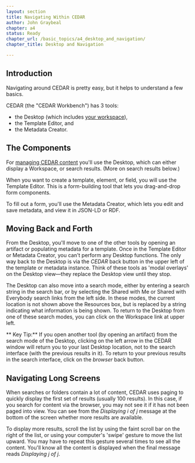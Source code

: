 ```yaml
---
layout: section
title: Navigating Within CEDAR 
author: John Graybeal
chapter: a4
status: Ready
chapter_url: /basic_topics/a4_desktop_and_navigation/
chapter_title: Desktop and Navigation

---
```

## **Introduction**

Navigating around CEDAR is pretty easy, but it helps to understand a few basics.

CEDAR (the "CEDAR Workbench") has 3 tools: 
* the Desktop (which includes [your workspace](https://metadatacenter.github.io/cedar-manual/sections/a4/your_cedar_workspace/)), 
* the Template Editor, and 
* the Metadata Creator. 

## **The Components**

For [managing CEDAR content](https://metadatacenter.github.io/cedar-manual/sections/a4/managing_cedar_artifacts/) you'll use the Desktop, which can either display a Workspace, or search results. (More on search results below.)

When you want to create a template, element, or field, you will use the Template Editor. 
This is a form-building tool that lets you drag-and-drop form components.

To fill out a form, you'll use the Metadata Creator, which lets you edit and save metadata, and view it in JSON-LD or RDF.

## **Moving Back and Forth**

From the Desktop, you'll move to one of the other tools by opening an artifact or populating metadata for a template.
Once in the Template Editor or Metadata Creator, you can't perform any Desktop functions.
The only way back to the Desktop is via the *CEDAR* back button in the upper left of the template or metadata instance.
Think of these tools as 'modal overlays' on the Desktop view—they replace the Desktop view until they stop.

The Desktop can also move into a search mode, either by entering a search string in the search bar, 
or by selecting the Shared with Me or Shared with Everybody search links from the left side. 
In these modes, the current location is not shown above the Resources box, 
but is replaced by a string indicating what information is being shown. 
To return to the Desktop from one of these search modes, you can click on the Workspace link at upper left.

** Key Tip:** If you open another tool (by opening an artifact) from the search mode of the Desktop,
clicking on the left arrow in the CEDAR window will return you to your last Desktop location, 
not to the search interface (with the previous results in it).
To return to your previous results in the search interface, click on the *browser* back button.

## **Navigating Long Screens**

When searches or folders contain a lot of content, CEDAR uses paging to quickly display the first set of results
(usually 100 results). 
In this case, if you search for content via the browser, you may not see it if it has not been paged into view.
You can see from the *Displaying i of j* message at the bottom of the screen whether more results are available.

To display more results, scroll the list by using the faint scroll bar on the right of the list,
or using your computer's 'swipe' gesture to move the list upward. 
You may have to repeat this gesture several times to see all the content.
You'll know all the content is displayed when the final message reads *Displaying j of j*.
